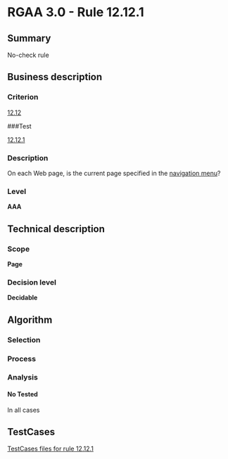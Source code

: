 # RGAA 3.0 -  Rule 12.12.1

## Summary

No-check rule

## Business description

### Criterion

[12.12](http://asqatasun.github.io/RGAA--3.0--EN/RGAA3.0_Criteria_English_version_v1.html#crit-12-12)

###Test

[12.12.1](http://asqatasun.github.io/RGAA--3.0--EN/RGAA3.0_Criteria_English_version_v1.html#test-12-12-1)

### Description
On each Web page, is
    the current  page specified in the <a href="http://asqatasun.github.io/RGAA--3.0--EN/RGAA3.0_Glossary_English_version_v1.html#mMenuNav">navigation
  menu</a>? 


### Level

**AAA**

## Technical description

### Scope

**Page**

### Decision level

**Decidable**

## Algorithm

### Selection

### Process

### Analysis

#### No Tested 

In all cases



##  TestCases 

[TestCases files for rule 12.12.1](https://gitlab.com/asqatasun/Asqatasun/-/tree/master/rules/rules-rgaa3.0/src/test/resources/testcases/rgaa30/Rgaa30Rule121201/) 


